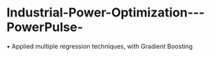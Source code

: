 # Industrial-Power-Optimization---PowerPulse-
• Applied multiple regression techniques, with Gradient Boosting

